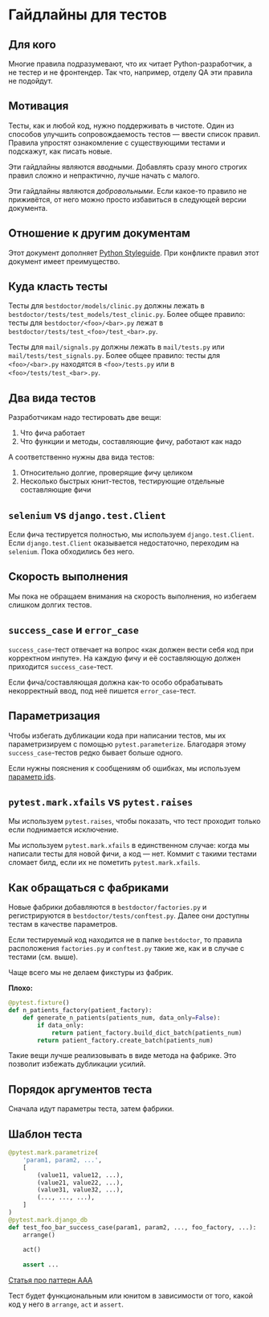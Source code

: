 # Гайдлайны для тестов

## Для кого

Многие правила подразумевают, что их читает Python-разработчик, а не тестер и не фронтендер. Так что, например, отделу QA эти правила не подойдут.

## Мотивация

Тесты, как и любой код, нужно поддерживать в чистоте. Один из способов улучшить сопровождаемость тестов — ввести список правил. Правила упростят ознакомление с существующими тестами и подскажут, как писать новые.

Эти гайдлайны являются _вводными_. Добавлять сразу много строгих правил сложно и непрактично, лучше начать с малого.

Эти гайдлайны являются _добровольными_. Если какое-то правило не приживётся, от него можно просто избавиться в следующей версии документа.


## Отношение к другим документам

Этот документ дополняет [Python Styleguide](https://github.com/best-doctor/guides/blob/master/guides/python_styleguide.md). При конфликте правил этот документ имеет преимущество.

## Куда класть тесты

Тесты для `bestdoctor/models/clinic.py` должны лежать в `bestdoctor/tests/test_models/test_clinic.py`. Более общее правило: тесты для `bestdoctor/<foo>/<bar>.py` лежат в `bestdoctor/tests/test_<foo>/test_<bar>.py`.

Тесты для `mail/signals.py` должны лежать в `mail/tests.py` или `mail/tests/test_signals.py`. Более общее правило: тесты для `<foo>/<bar>.py` находятся в `<foo>/tests.py` или в `<foo>/tests/test_<bar>.py`.

## Два вида тестов

Разработчикам надо тестировать две вещи:

1. Что фича работает
2. Что функции и методы, составляющие фичу, работают как надо

А соответственно нужны два вида тестов:

1. Относительно долгие, проверящие фичу целиком
2. Несколько быстрых юнит-тестов, тестирующие отдельные составляющие фичи

## `selenium` vs `django.test.Client`

Если фича тестируется полностью, мы используем `django.test.Client`. Если `django.test.Client` оказывается недостаточно, переходим на `selenium`. Пока обходились без него.


## Скорость выполнения

Мы пока не обращаем внимания на скорость выполнения, но избегаем слишком долгих тестов.

## `success_case` и `error_case`

`success_case`-тест отвечает на вопрос «как должен вести себя код при корректном инпуте». На каждую фичу и её составляющую должен приходится `success_case`-тест.

Если фича/составляющая должна как-то особо обрабатывать некорректный ввод, под неё пишется `error_case`-тест.

## Параметризация

Чтобы избегать дубликации кода при написании тестов, мы их параметризируем с помощью `pytest.parameterize`. Благодаря этому `success_case`-тестов редко бывает больше одного.

Если нужны пояснения к сообщениям об ошибках, мы используем [параметр ids](https://docs.pytest.org/en/latest/example/parametrize.html#different-options-for-test-ids).

## `pytest.mark.xfails` vs `pytest.raises`

Мы используем `pytest.raises`, чтобы показать, что тест проходит только если поднимается исключение.

Мы используем `pytest.mark.xfails` в единственном случае: когда мы написали тесты для новой фичи, а код — нет. Коммит с такими тестами сломает билд, если их не пометить `pytest.mark.xfails`.

## Как обращаться с фабриками

Новые фабрики добавляются в `bestdoctor/factories.py` и регистрируются в `bestdoctor/tests/conftest.py`. Далее они доступны тестам в качестве параметров.

Если тестируемый код находится не в папке `bestdoctor`, то правила расположения `factories.py` и `conftest.py` такие же, как и в случае с тестами (см. выше).

Чаще всего мы не делаем фикстуры из фабрик.

**Плохо:**

```python
@pytest.fixture()
def n_patients_factory(patient_factory):
    def generate_n_patients(patients_num, data_only=False):
        if data_only:
            return patient_factory.build_dict_batch(patients_num)
        return patient_factory.create_batch(patients_num)
```

Такие вещи лучше реализовывать в виде метода на фабрике. Это позволит избежать дубликации усилий.

## Порядок аргументов теста

Сначала идут параметры теста, затем фабрики.

## Шаблон теста

```python
@pytest.mark.parametrize(
    'param1, param2, ...',
    [
        (value11, value12, ...),
        (value21, value22, ...),
        (value31, value32, ...),
        (..., ..., ...),
    ]
)
@pytest.mark.django_db
def test_foo_bar_success_case(param1, param2, ..., foo_factory, ...):
    arrange()
    
    act()
    
    assert ...
```

[Статья про паттерн AAA](https://medium.com/@pjbgf/title-testing-code-ocd-and-the-aaa-pattern-df453975ab80)

Тест будет функциональным или юнитом в зависимости от того, какой код у него в `arrange`, `act` и `assert`.